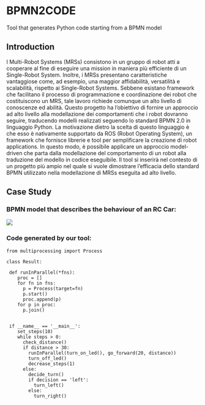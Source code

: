 # BPMN2CODE
Tool that generates Python code starting from a BPMN model

## Introduction
I Multi-Robot Systems (MRSs) consistono in un gruppo di robot atti a cooperare al fine di eseguire una mission in maniera più efficiente di un Single-Robot System. Inoltre, i MRSs presentano caratteristiche vantaggiose come, ad esempio, una maggior affidabilità, versatilità e scalabilità, rispetto ai Single-Robot Systems. Sebbene esistano framework che facilitano il processo di programmazione e coordinazione dei robot che costituiscono un MRS, tale lavoro richiede comunque un alto livello di conoscenze ed abilità.
Questo progetto ha l’obiettivo di fornire un approccio ad alto livello alla modellazione dei comportamenti che i robot dovranno seguire, traducendo modelli realizzati seguendo lo standard BPMN 2.0 in linguaggio Python. La motivazione dietro la scelta di questo linguaggio è che esso è nativamente supportato da ROS (Robot Operating System), un framework che fornisce librerie e tool per semplificare la creazione di robot applications.
 In questo modo, è possibile applicare un approccio model-driven che parta dalla modellazione del comportamento di un robot alla traduzione del modello in codice eseguibile.
Il tool si inserirà nel contesto di un progetto più ampio nel quale si vuole dimostrare l’efficacia dello standard BPMN utilizzato nella modellazione di MRSs eseguita ad alto livello.

## Case Study
### BPMN model that describes the behaviour of an RC Car:
<img src="https://user-images.githubusercontent.com/76916015/155442289-b885dcca-ef1b-4275-84d3-4bb6e4a63893.png"/>

### Code generated by our tool:

```
from multiprocessing import Process

class Result:

 def runInParallel(*fns):
    proc = []
    for fn in fns:
      p = Process(target=fn)
      p.start()
      proc.append(p)
    for p in proc:
      p.join()


 if __name__ == '__main__':
    set_steps(10)
    while steps > 0: 
      check_distance()
      if distance > 30: 
        runInParallel(turn_on_led(), go_forward(20, distance))
        turn_off_led()
        decrease_steps(1)
      else: 
        decide_turn()
        if decision == 'left': 
          turn_left()
        else: 
          turn_right()
```
